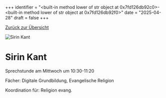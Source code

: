 
+++
identifier = "<built-in method lower of str object at 0x7fd126db92c0>-<built-in method lower of str object at 0x7fd126db92f0>"
date = "2025-04-28"
draft = false
+++

 [Zurück zur Übersicht](/schule/personen/)

<div class="row">
<div class="column">
<img src="/images/personal/Kant.jpg" alt="Sirin Kant"> 
</div>
<div class="column">

# Sirin Kant

Sprechstunde am Mittwoch um 10:30-11:20

Fächer: Digitale Grundbildung,  Evangelische Religion











Koordination für: Religion evang.

</div>
</div> 

